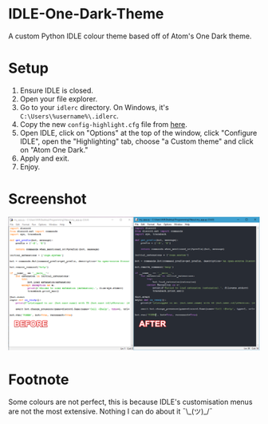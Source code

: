 # IDLE-One-Dark-Theme
A custom Python IDLE colour theme based off of Atom's One Dark theme.

# Setup
1. Ensure IDLE is closed.
2. Open your file explorer.<br>
3. Go to your `idlerc` directory. On Windows, it's `C:\Users\%username%\.idlerc`.<br>
4. Copy the new `config-highlight.cfg` file from [here](https://raw.githubusercontent.com/LumiteDubbz/IDLE-One-Dark-Theme/master/config-highlight.cfg).<br>
5. Open IDLE, click on "Options" at the top of the window, click "Configure IDLE", open the "Highlighting" tab, choose "a Custom theme" and click on "Atom One Dark."
6. Apply and exit.
7. Enjoy.

# Screenshot
<img src="https://github.com/LumiteDubbz/IDLE-One-Dark-Theme/blob/master/Screenshot.png?raw=true" alt="Go to https://github.com/LumiteDubbz/IDLE-One-Dark-Theme/blob/master/Screenshot.png?raw=true if this image did not load."></img>

# Footnote
Some colours are not perfect, this is because IDLE's customisation menus are not the most extensive. Nothing I can do about it ¯\\\_(ツ)_/¯
